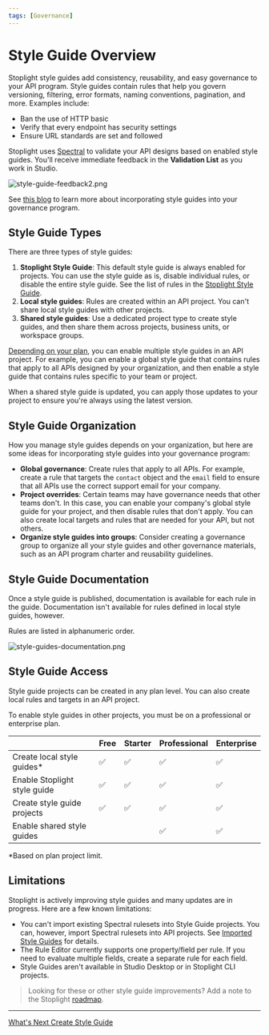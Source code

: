 ```yaml
---
tags: [Governance]
---
```


# Style Guide Overview

Stoplight style guides add consistency, reusability, and easy governance to your API program. Style guides contain rules that help you govern versioning, filtering, error formats, naming conventions, pagination, and more. Examples include:

- Ban the use of HTTP basic
- Verify that every endpoint has security settings
- Ensure URL standards are set and followed

Stoplight uses [Spectral](https://meta.stoplight.io/docs/spectral/ZG9jOjYx-overview) to validate your API designs based on enabled style guides. You'll receive immediate feedback in the **Validation List** as you work in Studio.

![style-guide-feedback2.png](https://meta.stoplight.io/api/v1/projects/cHJqOjI/images/GqiaANFtj80)

See [this blog](https://blog.stoplight.io/explore-these-top-api-style-guide-resources) to learn more about incorporating style guides into your governance program.

## Style Guide Types

There are three types of style guides:

1. **Stoplight Style Guide**: This default style guide is always enabled for projects. You can use the style guide as is, disable individual rules, or disable the entire style guide. See the list of rules in the [Stoplight Style Guide](https://apistylebook.stoplight.io/docs/stoplight-style-guide).
2. **Local style guides**: Rules are created within an API project. You can't share local style guides with other projects.
3. **Shared style guides**: Use a dedicated project type to create style guides, and then share them across projects, business units, or workspace groups.

[Depending on your plan](#style-guide-access), you can enable multiple style guides in an API project. For example, you can enable a global style guide that contains rules that apply to all APIs designed by your organization, and then enable a style guide that contains rules specific to your team or project.

When a shared style guide is updated, you can apply those updates to your project to ensure you're always using the latest version.

## Style Guide Organization

How you manage style guides depends on your organization, but here are some ideas for incorporating style guides into your governance program:

- **Global governance**: Create rules that apply to all APIs. For example, create a rule that targets the `contact` object and the `email` field to ensure that all APIs use the correct support email for your company.
- **Project overrides**: Certain teams may have governance needs that other teams don't. In this case, you can enable your company's global style guide for your project, and then disable rules that don't apply. You can also create local targets and rules that are needed for your API, but not others.
- **Organize style guides into groups**: Consider creating a governance group to organize all your style guides and other governance materials, such as an API program charter and reusability guidelines. 

## Style Guide Documentation

Once a style guide is published, documentation is available for each rule in the guide. Documentation isn't available for rules defined in local style guides, however.

Rules are listed in alphanumeric order.

![style-guides-documentation.png](https://stoplight.io/api/v1/projects/cHJqOjI/images/tvblLpW4NyQ)

## Style Guide Access

Style guide projects can be created in any plan level. You can also create local rules and targets in an API project.

To enable style guides in other projects, you must be on a professional or enterprise plan. 

|                                 | Free | Starter | Professional | Enterprise |
|---------------------------------|--------|--------|-------|-------|
| Create local style guides*      | ✅    | ✅     | ✅     | ✅     |
| Enable Stoplight style guide    | ✅    | ✅     | ✅     | ✅     |
| Create style guide projects     | ✅    | ✅     | ✅     | ✅     |
| Enable shared style guides      |        |        | ✅     | ✅     |

*Based on plan project limit.

## Limitations

Stoplight is actively improving style guides and many updates are in progress. Here are a few known limitations:

- You can't import existing Spectral rulesets into Style Guide projects. You can, however, import Spectral rulesets into API projects. See [Imported Style Guides](a1.create-style-guide.md#imported-style-guides) for details.
- The Rule Editor currently supports one property/field per rule. If you need to evaluate multiple fields, create a separate rule for each field. 
- Style Guides aren't available in Studio Desktop or in Stoplight CLI projects.

> Looking for these or other style guide improvements? Add a note to the Stoplight [roadmap](https://roadmap.stoplight.io/).

---

[What's Next Create Style Guide](a1.create-style-guide.md)